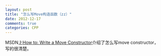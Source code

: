 ```yaml
---
layout: post
title: "怎么写Move构造函数（zz）"
date: 2012-12-17
comments: true
categories: CPP
---
```

MSDN上<a href="http://msdn.microsoft.com/en-us/library/dd293665.aspx">How to: Write a Move Constructor</a>介绍了怎么写move constructor，写的很清楚。<br /><blockquote></blockquote>